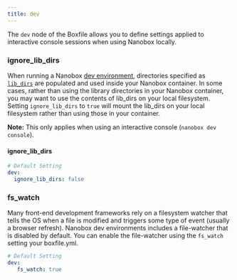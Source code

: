```yaml
---
title: dev
---
```


The `dev` node of the Boxfile allows you to define settings applied to interactive console sessions when using Nanobox locally.

### ignore\_lib\_dirs
When running a Nanobox [dev environment](/cli/dev/), directories specified as [`lib_dirs`](/app-config/boxfile/code-build/#library-directories) are populated and used inside your Nanobox container. In some cases, rather than using the library directories in your Nanobox container, you may want to use the contents of lib\_dirs on your local filesystem. Setting `ignore_lib_dirs` to `true` will mount the lib_dirs on your local filesystem rather than using those in your container.

**Note:** This only applies when using an interactive console (`nanobox dev console`).

#### ignore\_lib\_dirs
```yaml
# Default Setting
dev:
  ignore_lib_dirs: false
```

### fs_watch
Many front-end development frameworks rely on a filesystem watcher that tells the OS when a file is modified and triggers some type of event (usually a browser refresh). Nanobox dev environments includes a file-watcher that is disabled by default. You can enable the file-watcher using the `fs_watch` setting your boxfile.yml.

```yaml
# Default Setting
dev:
   fs_watch: true
```
